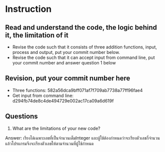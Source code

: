 ﻿# Instruction

## Read and understand the code, the logic behind it, the limitation of it
* Revise the code such that it consists of three addition functions, input, process and output, put your commit number below.
* Revise the code such that it can accept input from command line, put your commit number and answer question 1 below

## Revision, put your commit number here
* Three functions: 582a56dca9bff071af7f709ab7738a77ff96fae4
* Get input from command line: d294fb74de8c4de494729e002ac17ca09a6d619f

## Questions
1. What are the limitations of your new code?

Answer: เรียงได้เฉพาะเลขที่เป็นจำนวนเต็มInteger และผู้ใช้ต้องกำหนดว่าจะเรียงตัวเลขกี่จำนวนแล้วโปรแกรมจึงจะเรียงตัวเลขให้ตามจำนวนที่ผู้ใช้กำหนด